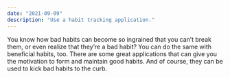 ```yaml
---
date: "2021-09-09"
description: "Use a habit tracking application."
---
```


You know how bad habits can become so ingrained that you can’t break them, or even realize that they’re a bad habit? You can do the same with beneficial habits, too. There are some great applications that can give you the motivation to form and maintain good habits. And of course, they can be used to kick bad habits to the curb.
